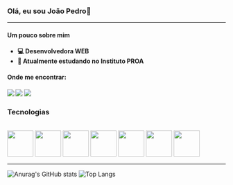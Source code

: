 
### Olá, eu sou João Pedro👋

<hr>

<h4> Um pouco sobre mim <h4/>
   <ul>
        <li> 💻 Desenvolvedora WEB </li>
        <li> 💙 Atualmente estudando no Instituto PROA</li>
    </ul>

  <h4> Onde me encontrar: <h4/>
      <div>
            <a href="https://instagram.com/jp_loureiro" target="_blank"><img src="https://img.shields.io/badge/-Instagram-%23E4405F?style=for-the-badge&logo=instagram&logoColor=white" target="_blank"></a>
            <a href = "mailto:jploureiro2004@gmail.com"><img src="https://img.shields.io/badge/-Gmail-%23333?style=for-the-badge&logo=gmail&logoColor=white" target="_blank"></a>
            <a href="https://www.linkedin.com/in/joão-pedro-loureiro-51b235229/" target="_blank"><img src="https://img.shields.io/badge/-LinkedIn-%230077B5?style=for-the-badge&logo=linkedin&logoColor=white" target="_blank"></a>   
      </div>

<h3> Tecnologias </h3>
<div style="display: inline_block"><br>
<img width = 60px src="https://cdn.jsdelivr.net/gh/devicons/devicon/icons/html5/html5-original-wordmark.svg" />
<img width = 60px src="https://cdn.jsdelivr.net/gh/devicons/devicon/icons/css3/css3-original-wordmark.svg" />
<img width = 60px src="https://cdn.jsdelivr.net/gh/devicons/devicon/icons/javascript/javascript-original.svg" />
<img width = 60px src="https://cdn.jsdelivr.net/gh/devicons/devicon/icons/react/react-original-wordmark.svg" />        
<img width = 60px src="https://cdn.jsdelivr.net/gh/devicons/devicon/icons/java/java-original-wordmark.svg" />
<img loading="lazy" src="https://cdn.jsdelivr.net/gh/devicons/devicon/icons/git/git-original.svg" width="60px"/>
<img src="https://cdn.jsdelivr.net/gh/devicons/devicon/icons/figma/figma-original.svg" width="60px" />
          
<!-- <img width = 60px src="https://cdn.jsdelivr.net/gh/devicons/devicon/icons/python/python-original.svg"/> -->
          

  <hr>


  ![Anurag's GitHub stats](https://github-readme-stats.vercel.app/api?username=Dev-loureiro&show_icons=true&theme=radical)
  ![Top Langs](https://github-readme-stats.vercel.app/api/top-langs/?username=Dev-loureiro\&layout=compact)
